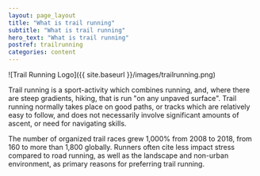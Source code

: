 ```yaml
---
layout: page_layout
title: "What is trail running"
subtitle: "What is trail running"
hero_text: "What is trail running"
postref: trailrunning
categories: content
---
```


![Trail Running Logo]({{ site.baseurl }}/images/trailrunning.png)

Trail running is a sport-activity which combines running, and, where there are steep gradients, hiking, that is run "on any unpaved surface". Trail running normally takes place on good paths, or tracks which are relatively easy to follow, and does not necessarily involve significant amounts of ascent, or need for navigating skills.

The number of organized trail races grew 1,000% from 2008 to 2018, from 160 to more than 1,800 globally. Runners often cite less impact stress compared to road running, as well as the landscape and non-urban environment, as primary reasons for preferring trail running.